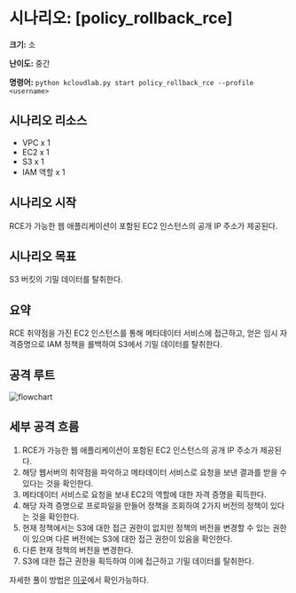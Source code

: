# 시나리오: [policy_rollback_rce]
**크기:** 소

**난이도:** 중간

**명령어:** `python kcloudlab.py start policy_rollback_rce --profile <username>`

## 시나리오 리소스
- VPC x 1
- EC2 x 1
- S3 x 1
- IAM 역할 x 1

## 시나리오 시작
RCE가 가능한 웹 애플리케이션이 포함된 EC2 인스턴스의 공개 IP 주소가 제공된다.


## 시나리오 목표
S3 버킷의 기밀 데이터를 탈취한다.

## 요약
RCE 취약점을 가진 EC2 인스턴스를 통해 메타데이터 서비스에 접근하고,
얻은 임시 자격증명으로 IAM 정책을 롤백하여 S3에서 기밀 데이터를 탈취한다.


## 공격 루트
![flowchart](https://github.com/user-attachments/assets/d85f94b4-a91b-4ff1-9dc1-02505b023392)

## 세부 공격 흐름

1. RCE가 가능한 웹 애플리케이션이 포함된 EC2 인스턴스의 공개 IP 주소가 제공된다.
2. 해당 웹서버의 취약점을 파악하고 메타데이터 서비스로 요청을 보낸 결과를 받을 수 있다는 것을 확인한다.
3. 메타데이터 서비스로 요청을 보내 EC2의 역할에 대한 자격 증명을 획득한다.
4. 해당 자격 증명으로 프로파일을 만들어 정책을 조회하여 2가지 버전의 정책이 있다는 것을 확인한다.
5. 현재 정책에서는 S3에 대한 접근 권한이 없지만 정책의 버전을 변경할 수 있는 권한이 있으며 다른 버전에는 S3에 대한 접근 권한이 있음을 확인한다.
6. 다른 현재 정책의 버전을 변경한다.
7. S3에 대한 접근 권한을 획득하여 이에 접근하고 기밀 데이터를 탈취한다.

자세한 풀이 방법은 [이곳](./cheat_sheet.md)에서 확인가능하다.  
